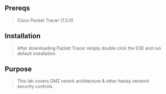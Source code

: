 ## Prereqs
> Cisco Packet Tracer (7.3.0)

## Installation
> After downloading Packet Tracer simply double
> click the EXE and run default installation.

## Purpose
> This lab covers DMZ netork architecture & other handy network security controls.